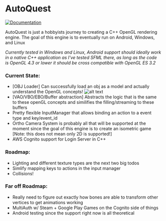 # AutoQuest
[![Documentation](https://codedocs.xyz/omrta-dev/AutoQuest.svg)](https://codedocs.xyz/omrta-dev/AutoQuest/)

AutoQuest is just a hobbyists journey to creating a C++ OpenGL rendering engine. The goal of this engine is to eventually run on Android, Windows, and Linux 

_Currently tested in Windows and Linux, Android support should ideally work in a native C++ application as I've tested SFML there, as long as the code is OpenGL 4.3 or lower it should be cross compatible with OpenGL ES 3.2_

### Current State:
- [OBJ Loader] Can successfully load an obj as a model and actually understand the OpenGL concepts!
![alt text](https://i.imgur.com/9S6GQfn.png "Loaded model!")
- [VAO/VBO/EBO/Buffer abstraction] Abstracts the logic that is the same to these openGL concepts and similifies the filling/streaming to these buffers
- Pretty flexible InputManager that allows binding an action to a event type and key/event_id
- Ortho Camera System is probably all that will be supported at the moment since the goal of this engine is to create an isometric game [Note: this does not mean only 2D is supported!]
- AWS Cognito support for Login Server in C++

### Roadmap:
- Lighting and different texture types are the next two big todos
- Simlify mapping keys to actions in the input manager
- Collisions!

### Far off Roadmap:
- Really need to figure out exactly how bones are able to transform other vertices to get animations working
- MultiAuth w/ Steam + Google Play Games on the Cognito side of things
- Android testing since the support right now is all theoretical

